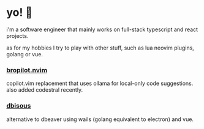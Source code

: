 # yo! 👋

i'm a software engineer that mainly works on full-stack typescript and react projects.

as for my hobbies I try to play with other stuff, such as lua neovim plugins, golang or vue.

### [bropilot.nvim](https://github.com/meeehdi-dev/bropilot.nvim)
copilot.vim replacement that uses ollama for local-only code suggestions. also added codestral recently.

### [dbisous](https://github.com/meeehdi-dev/dbisous)
alternative to dbeaver using wails (golang equivalent to electron) and vue.
